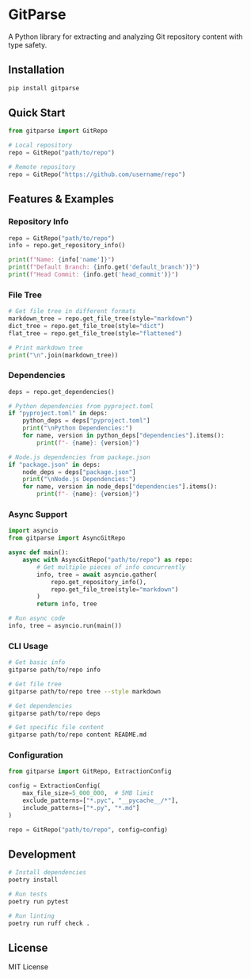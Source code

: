 # GitParse

A Python library for extracting and analyzing Git repository content with type safety.

## Installation

```bash
pip install gitparse
```

## Quick Start

```python
from gitparse import GitRepo

# Local repository
repo = GitRepo("path/to/repo")

# Remote repository
repo = GitRepo("https://github.com/username/repo")
```

## Features & Examples

### Repository Info

```python
repo = GitRepo("path/to/repo")
info = repo.get_repository_info()

print(f"Name: {info['name']}")
print(f"Default Branch: {info.get('default_branch')}")
print(f"Head Commit: {info.get('head_commit')}")
```

### File Tree

```python
# Get file tree in different formats
markdown_tree = repo.get_file_tree(style="markdown")
dict_tree = repo.get_file_tree(style="dict")
flat_tree = repo.get_file_tree(style="flattened")

# Print markdown tree
print("\n".join(markdown_tree))
```

### Dependencies

```python
deps = repo.get_dependencies()

# Python dependencies from pyproject.toml
if "pyproject.toml" in deps:
    python_deps = deps["pyproject.toml"]
    print("\nPython Dependencies:")
    for name, version in python_deps["dependencies"].items():
        print(f"- {name}: {version}")

# Node.js dependencies from package.json
if "package.json" in deps:
    node_deps = deps["package.json"]
    print("\nNode.js Dependencies:")
    for name, version in node_deps["dependencies"].items():
        print(f"- {name}: {version}")
```

### Async Support

```python
import asyncio
from gitparse import AsyncGitRepo

async def main():
    async with AsyncGitRepo("path/to/repo") as repo:
        # Get multiple pieces of info concurrently
        info, tree = await asyncio.gather(
            repo.get_repository_info(),
            repo.get_file_tree(style="markdown")
        )
        return info, tree

# Run async code
info, tree = asyncio.run(main())
```

### CLI Usage

```bash
# Get basic info
gitparse path/to/repo info

# Get file tree
gitparse path/to/repo tree --style markdown

# Get dependencies
gitparse path/to/repo deps

# Get specific file content
gitparse path/to/repo content README.md
```

### Configuration

```python
from gitparse import GitRepo, ExtractionConfig

config = ExtractionConfig(
    max_file_size=5_000_000,  # 5MB limit
    exclude_patterns=["*.pyc", "__pycache__/*"],
    include_patterns=["*.py", "*.md"]
)

repo = GitRepo("path/to/repo", config=config)
```

## Development

```bash
# Install dependencies
poetry install

# Run tests
poetry run pytest

# Run linting
poetry run ruff check .
```

## License

MIT License 